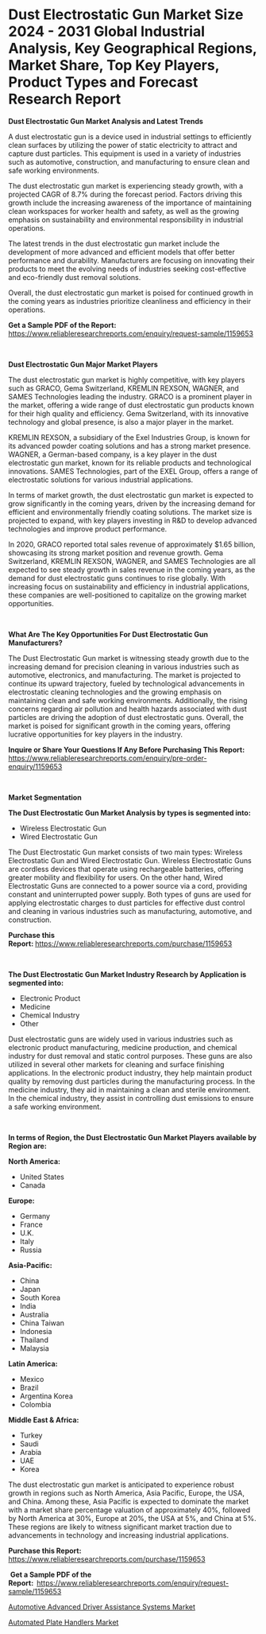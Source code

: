 <p><h1>Dust Electrostatic Gun Market Size 2024 - 2031 Global Industrial Analysis, Key Geographical Regions, Market Share, Top Key Players, Product Types and Forecast Research Report</h1></p><p><strong>Dust Electrostatic Gun Market Analysis and Latest Trends</strong></p>
<p><p>A dust electrostatic gun is a device used in industrial settings to efficiently clean surfaces by utilizing the power of static electricity to attract and capture dust particles. This equipment is used in a variety of industries such as automotive, construction, and manufacturing to ensure clean and safe working environments.</p><p>The dust electrostatic gun market is experiencing steady growth, with a projected CAGR of 8.7% during the forecast period. Factors driving this growth include the increasing awareness of the importance of maintaining clean workspaces for worker health and safety, as well as the growing emphasis on sustainability and environmental responsibility in industrial operations.</p><p>The latest trends in the dust electrostatic gun market include the development of more advanced and efficient models that offer better performance and durability. Manufacturers are focusing on innovating their products to meet the evolving needs of industries seeking cost-effective and eco-friendly dust removal solutions.</p><p>Overall, the dust electrostatic gun market is poised for continued growth in the coming years as industries prioritize cleanliness and efficiency in their operations.</p></p>
<p><strong>Get a Sample PDF of the Report:&nbsp;</strong> <a href="https://www.reliableresearchreports.com/enquiry/request-sample/1159653">https://www.reliableresearchreports.com/enquiry/request-sample/1159653</a></p>
<p>&nbsp;</p>
<p><strong>Dust Electrostatic Gun Major Market Players</strong></p>
<p><p>The dust electrostatic gun market is highly competitive, with key players such as GRACO, Gema Switzerland, KREMLIN REXSON, WAGNER, and SAMES Technologies leading the industry. GRACO is a prominent player in the market, offering a wide range of dust electrostatic gun products known for their high quality and efficiency. Gema Switzerland, with its innovative technology and global presence, is also a major player in the market.</p><p>KREMLIN REXSON, a subsidiary of the Exel Industries Group, is known for its advanced powder coating solutions and has a strong market presence. WAGNER, a German-based company, is a key player in the dust electrostatic gun market, known for its reliable products and technological innovations. SAMES Technologies, part of the EXEL Group, offers a range of electrostatic solutions for various industrial applications.</p><p>In terms of market growth, the dust electrostatic gun market is expected to grow significantly in the coming years, driven by the increasing demand for efficient and environmentally friendly coating solutions. The market size is projected to expand, with key players investing in R&D to develop advanced technologies and improve product performance.</p><p>In 2020, GRACO reported total sales revenue of approximately $1.65 billion, showcasing its strong market position and revenue growth. Gema Switzerland, KREMLIN REXSON, WAGNER, and SAMES Technologies are all expected to see steady growth in sales revenue in the coming years, as the demand for dust electrostatic guns continues to rise globally. With increasing focus on sustainability and efficiency in industrial applications, these companies are well-positioned to capitalize on the growing market opportunities.</p></p>
<p>&nbsp;</p>
<p><strong>What Are The Key Opportunities For Dust Electrostatic Gun Manufacturers?</strong></p>
<p><p>The Dust Electrostatic Gun market is witnessing steady growth due to the increasing demand for precision cleaning in various industries such as automotive, electronics, and manufacturing. The market is projected to continue its upward trajectory, fueled by technological advancements in electrostatic cleaning technologies and the growing emphasis on maintaining clean and safe working environments. Additionally, the rising concerns regarding air pollution and health hazards associated with dust particles are driving the adoption of dust electrostatic guns. Overall, the market is poised for significant growth in the coming years, offering lucrative opportunities for key players in the industry.</p></p>
<p><strong>Inquire or Share Your Questions If Any Before Purchasing This Report:</strong> <a href="https://www.reliableresearchreports.com/enquiry/pre-order-enquiry/1159653">https://www.reliableresearchreports.com/enquiry/pre-order-enquiry/1159653</a></p>
<p>&nbsp;</p>
<p><strong>Market Segmentation</strong></p>
<p><strong>The Dust Electrostatic Gun Market Analysis by types is segmented into:</strong></p>
<p><ul><li>Wireless Electrostatic Gun</li><li>Wired Electrostatic Gun</li></ul></p>
<p><p>The Dust Electrostatic Gun market consists of two main types: Wireless Electrostatic Gun and Wired Electrostatic Gun. Wireless Electrostatic Guns are cordless devices that operate using rechargeable batteries, offering greater mobility and flexibility for users. On the other hand, Wired Electrostatic Guns are connected to a power source via a cord, providing constant and uninterrupted power supply. Both types of guns are used for applying electrostatic charges to dust particles for effective dust control and cleaning in various industries such as manufacturing, automotive, and construction.</p></p>
<p><strong>Purchase this Report:&nbsp;</strong><a href="https://www.reliableresearchreports.com/purchase/1159653">https://www.reliableresearchreports.com/purchase/1159653</a></p>
<p>&nbsp;</p>
<p><strong>The Dust Electrostatic Gun Market Industry Research by Application is segmented into:</strong></p>
<p><ul><li>Electronic Product</li><li>Medicine</li><li>Chemical Industry</li><li>Other</li></ul></p>
<p><p>Dust electrostatic guns are widely used in various industries such as electronic product manufacturing, medicine production, and chemical industry for dust removal and static control purposes. These guns are also utilized in several other markets for cleaning and surface finishing applications. In the electronic product industry, they help maintain product quality by removing dust particles during the manufacturing process. In the medicine industry, they aid in maintaining a clean and sterile environment. In the chemical industry, they assist in controlling dust emissions to ensure a safe working environment.</p></p>
<p>&nbsp;</p>
<p><strong>In terms of Region, the Dust Electrostatic Gun Market Players available by Region are:</strong></p>
<p>
    <p> <strong> North America: </strong>
        <ul>
            <li>United States</li>
            <li>Canada</li>
        </ul>
        </p> 
    <p> <strong> Europe: </strong>
        <ul>
            <li>Germany</li>
            <li>France</li>
            <li>U.K.</li>
            <li>Italy</li>
            <li>Russia</li>
        </ul>
        </p> 
    <p> <strong> Asia-Pacific: </strong>
        <ul>
            <li>China</li>
            <li>Japan</li>
            <li>South Korea</li>
            <li>India</li>
            <li>Australia</li>
            <li>China Taiwan</li>
            <li>Indonesia</li>
            <li>Thailand</li>
            <li>Malaysia</li>
        </ul>
        </p> 
    <p> <strong> Latin America: </strong>
        <ul>
            <li>Mexico</li>
            <li>Brazil</li>
            <li>Argentina Korea</li>
            <li>Colombia</li>
        </ul>
        </p> 
    <p> <strong> Middle East & Africa: </strong>
        <ul>
            <li>Turkey</li>
            <li>Saudi</li>
            <li>Arabia</li>
            <li>UAE</li>
            <li>Korea</li>
        </ul>
    </p>
    </p>
<p><p>The dust electrostatic gun market is anticipated to experience robust growth in regions such as North America, Asia Pacific, Europe, the USA, and China. Among these, Asia Pacific is expected to dominate the market with a market share percentage valuation of approximately 40%, followed by North America at 30%, Europe at 20%, the USA at 5%, and China at 5%. These regions are likely to witness significant market traction due to advancements in technology and increasing industrial applications.</p></p>
<p><strong>Purchase this Report: </strong><a href="https://www.reliableresearchreports.com/purchase/1159653">https://www.reliableresearchreports.com/purchase/1159653</a></p>
<p>&nbsp;<strong>Get a Sample PDF of the Report:&nbsp;&nbsp;</strong><a href="https://www.reliableresearchreports.com/enquiry/request-sample/1159653">https://www.reliableresearchreports.com/enquiry/request-sample/1159653</a></p>
<p><strong></strong></p>
<p><p><a href="https://github.com/antony131rp/Market-Research-Report-List-1/blob/main/automotive-advanced-driver-assistance-systems-market.md">Automotive Advanced Driver Assistance Systems Market</a></p><p><a href="https://github.com/maliyahmorrow6654/Market-Research-Report-List-3/blob/main/automated-plate-handlers-market.md">Automated Plate Handlers Market</a></p></p>